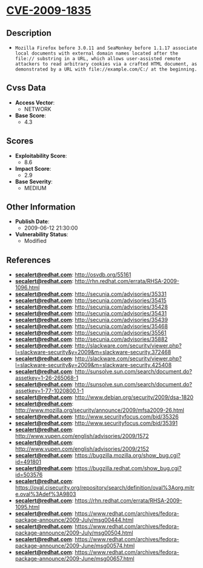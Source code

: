 
# [CVE-2009-1835](http://osvdb.org/55161)

## Description

- `Mozilla Firefox before 3.0.11 and SeaMonkey before 1.1.17 associate local documents with external domain names located after the file:// substring in a URL, which allows user-assisted remote attackers to read arbitrary cookies via a crafted HTML document, as demonstrated by a URL with file://example.com/C:/ at the beginning.`

## Cvss Data

- **Access Vector**:
  - NETWORK
- **Base Score**:
  - 4.3

## Scores

- **Exploitability Score**:
  - 8.6
- **Impact Score**:
  - 2.9
- **Base Severity**:
  - MEDIUM

## Other Information

- **Publish Date**:
  - 2009-06-12 21:30:00
- **Vulnerability Status**:
  - Modified

## References

- **secalert@redhat.com**: http://osvdb.org/55161
- **secalert@redhat.com**: http://rhn.redhat.com/errata/RHSA-2009-1096.html
- **secalert@redhat.com**: http://secunia.com/advisories/35331
- **secalert@redhat.com**: http://secunia.com/advisories/35415
- **secalert@redhat.com**: http://secunia.com/advisories/35428
- **secalert@redhat.com**: http://secunia.com/advisories/35431
- **secalert@redhat.com**: http://secunia.com/advisories/35439
- **secalert@redhat.com**: http://secunia.com/advisories/35468
- **secalert@redhat.com**: http://secunia.com/advisories/35561
- **secalert@redhat.com**: http://secunia.com/advisories/35882
- **secalert@redhat.com**: http://slackware.com/security/viewer.php?l=slackware-security&y=2009&m=slackware-security.372468
- **secalert@redhat.com**: http://slackware.com/security/viewer.php?l=slackware-security&y=2009&m=slackware-security.425408
- **secalert@redhat.com**: http://sunsolve.sun.com/search/document.do?assetkey=1-26-265068-1
- **secalert@redhat.com**: http://sunsolve.sun.com/search/document.do?assetkey=1-77-1020800.1-1
- **secalert@redhat.com**: http://www.debian.org/security/2009/dsa-1820
- **secalert@redhat.com**: http://www.mozilla.org/security/announce/2009/mfsa2009-26.html
- **secalert@redhat.com**: http://www.securityfocus.com/bid/35326
- **secalert@redhat.com**: http://www.securityfocus.com/bid/35391
- **secalert@redhat.com**: http://www.vupen.com/english/advisories/2009/1572
- **secalert@redhat.com**: http://www.vupen.com/english/advisories/2009/2152
- **secalert@redhat.com**: https://bugzilla.mozilla.org/show_bug.cgi?id=491801
- **secalert@redhat.com**: https://bugzilla.redhat.com/show_bug.cgi?id=503576
- **secalert@redhat.com**: https://oval.cisecurity.org/repository/search/definition/oval%3Aorg.mitre.oval%3Adef%3A9803
- **secalert@redhat.com**: https://rhn.redhat.com/errata/RHSA-2009-1095.html
- **secalert@redhat.com**: https://www.redhat.com/archives/fedora-package-announce/2009-July/msg00444.html
- **secalert@redhat.com**: https://www.redhat.com/archives/fedora-package-announce/2009-July/msg00504.html
- **secalert@redhat.com**: https://www.redhat.com/archives/fedora-package-announce/2009-June/msg00574.html
- **secalert@redhat.com**: https://www.redhat.com/archives/fedora-package-announce/2009-June/msg00657.html

